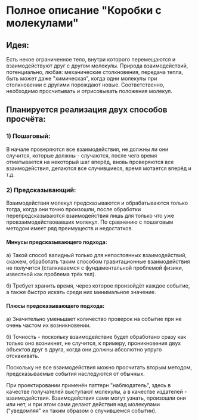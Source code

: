# Полное описание "Коробки с молекулами"

## Идея:

Есть некое ограниченное тело, внутри которого перемещаются и взаимодействуют друг с другом молекулы. Природа взаимодействий, потенциально, любая: механические столкновения, передача тепла, быть может даже "химическая", когда одни молекулы при столкновении с другими порождают новые. Соответственно, необходимо просчитывать и отрисовывать положения молекул.

## Планируется реализация двух способов просчёта: 

### 1) Пошаговый:

В начале проверяются все взаимодействия, не должны ли они случится, которые должны - случаются, после чего время отматывается на некоторый шаг вперёд, вновь проверяются все взаимодействия, делаются все случившиеся, время мотается вперёд и т.д.

### 2) Предсказывающий:

Взаимодействия молекул предсказываются и обрабатываются только тогда, когда они точно произошли, после обработки перепредсказываются взаимодействия лишь для только что уже провзаимодействовавших молекул. По сравнению с пошаговым методом имеет ряд преимуществ и недостатков.

#### Минусы предсказывающего подхода: 

а) Такой способ валидный только для непостоянных взаимодействий, скажем, обработать таким способом гравитационные взаимодействия не получится (сталкиваемся с фундаментальной проблемой физики, известной как проблема трёх тел).

б) Требует хранить время, через которое произойдёт каждое событие, а также быстро искать среди них минимальное значение.

#### Плюсы предсказывающего подхода:

а) Значительно уменьшает количество проверок на событие при не очень частом их возникновении.

б) Точность - поскольку взаимодействие будет обработано сразу как только оно возникнет, не случится, к примеру, проникновения двух объектов друг в друга, когда они должны абсолютно упруго отскакивать.

Поскольку не все взаимодействия можно просчитать вторым методом, предсказываемые события наследуются от обычных. 

При проектировании применён паттерн "наблюдатель", здесь в качестве получателей выступают молекулы, а в качестве издателей - взаимодействия. Взаимодействия сами могут узнать, произошли они или нет, и при этом сами делают действия над молекулами ("уведомляя" их таким образом о случившемся событии).
